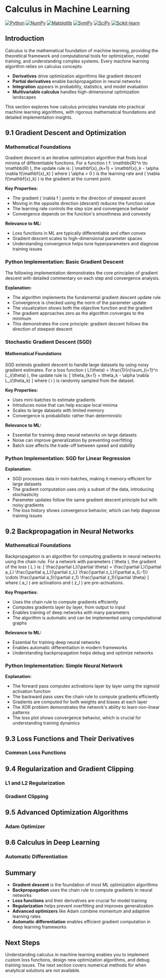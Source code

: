 # Calculus in Machine Learning

[![Python](https://img.shields.io/badge/Python-3.8+-blue.svg)](https://www.python.org/)
[![NumPy](https://img.shields.io/badge/NumPy-1.21+-green.svg)](https://numpy.org/)
[![Matplotlib](https://img.shields.io/badge/Matplotlib-3.5+-orange.svg)](https://matplotlib.org/)
[![SymPy](https://img.shields.io/badge/SymPy-1.10+-purple.svg)](https://www.sympy.org/)
[![SciPy](https://img.shields.io/badge/SciPy-1.7+-red.svg)](https://scipy.org/)
[![Scikit-learn](https://img.shields.io/badge/Scikit--learn-1.0+-blue.svg)](https://scikit-learn.org/)

## Introduction

Calculus is the mathematical foundation of machine learning, providing the theoretical framework and computational tools for optimization, model training, and understanding complex systems. Every machine learning algorithm relies on calculus concepts:

- **Derivatives** drive optimization algorithms like gradient descent
- **Partial derivatives** enable backpropagation in neural networks
- **Integration** appears in probability, statistics, and model evaluation
- **Multivariable calculus** handles high-dimensional optimization landscapes

This section explores how calculus principles translate into practical machine learning algorithms, with rigorous mathematical foundations and detailed implementation insights.

## 9.1 Gradient Descent and Optimization

### Mathematical Foundations

Gradient descent is an iterative optimization algorithm that finds local minima of differentiable functions. For a function \( f: \mathbb{R}^n \to \mathbb{R} \), the update rule is:
\[
\mathbf{x}_{k+1} = \mathbf{x}_k - \alpha \nabla f(\mathbf{x}_k)
\]
where \( \alpha > 0 \) is the learning rate and \( \nabla f(\mathbf{x}_k) \) is the gradient at the current point.

**Key Properties:**
- The gradient \( \nabla f \) points in the direction of steepest ascent
- Moving in the opposite direction (descent) reduces the function value
- The learning rate controls the step size and convergence behavior
- Convergence depends on the function's smoothness and convexity

**Relevance to ML:**
- Loss functions in ML are typically differentiable and often convex
- Gradient descent scales to high-dimensional parameter spaces
- Understanding convergence helps tune hyperparameters and diagnose training issues

### Python Implementation: Basic Gradient Descent

The following implementation demonstrates the core principles of gradient descent with detailed commentary on each step and convergence analysis.

**Explanation:**
- The algorithm implements the fundamental gradient descent update rule
- Convergence is checked using the norm of the parameter update
- The visualization shows both the objective function and the gradient
- The gradient approaches zero as the algorithm converges to the minimum
- This demonstrates the core principle: gradient descent follows the direction of steepest descent

### Stochastic Gradient Descent (SGD)

#### Mathematical Foundations

SGD extends gradient descent to handle large datasets by using noisy gradient estimates. For a loss function \( L(\theta) = \frac{1}{n}\sum_{i=1}^n L_i(\theta) \), the update rule is:
\[
\theta_{k+1} = \theta_k - \alpha \nabla L_i(\theta_k)
\]
where \( i \) is randomly sampled from the dataset.

**Key Properties:**
- Uses mini-batches to estimate gradients
- Introduces noise that can help escape local minima
- Scales to large datasets with limited memory
- Convergence is probabilistic rather than deterministic

**Relevance to ML:**
- Essential for training deep neural networks on large datasets
- Noise can improve generalization by preventing overfitting
- Batch size affects the trade-off between speed and stability

### Python Implementation: SGD for Linear Regression

**Explanation:**
- SGD processes data in mini-batches, making it memory-efficient for large datasets
- The gradient computation uses only a subset of the data, introducing stochasticity
- Parameter updates follow the same gradient descent principle but with noisy gradients
- The loss history shows convergence behavior, which can help diagnose training issues

## 9.2 Backpropagation in Neural Networks

### Mathematical Foundations

Backpropagation is an algorithm for computing gradients in neural networks using the chain rule. For a network with parameters \( \theta \), the gradient of the loss \( L \) is:
\[
\frac{\partial L}{\partial \theta} = \frac{\partial L}{\partial a_L} \frac{\partial a_L}{\partial z_L} \frac{\partial z_L}{\partial a_{L-1}} \cdots \frac{\partial a_1}{\partial z_1} \frac{\partial z_1}{\partial \theta}
\]
where \( a_l \) are activations and \( z_l \) are pre-activations.

**Key Properties:**
- Uses the chain rule to compute gradients efficiently
- Computes gradients layer by layer, from output to input
- Enables training of deep networks with many parameters
- The algorithm is automatic and can be implemented using computational graphs

**Relevance to ML:**
- Essential for training deep neural networks
- Enables automatic differentiation in modern frameworks
- Understanding backpropagation helps debug and optimize networks

### Python Implementation: Simple Neural Network

**Explanation:**
- The forward pass computes activations layer by layer using the sigmoid activation function
- The backward pass uses the chain rule to compute gradients efficiently
- Gradients are computed for both weights and biases at each layer
- The XOR problem demonstrates the network's ability to learn non-linear patterns
- The loss plot shows convergence behavior, which is crucial for understanding training dynamics

## 9.3 Loss Functions and Their Derivatives

### Common Loss Functions

## 9.4 Regularization and Gradient Clipping

### L1 and L2 Regularization

### Gradient Clipping

## 9.5 Advanced Optimization Algorithms

### Adam Optimizer

## 9.6 Calculus in Deep Learning

### Automatic Differentiation

## Summary

- **Gradient descent** is the foundation of most ML optimization algorithms
- **Backpropagation** uses the chain rule to compute gradients in neural networks
- **Loss functions** and their derivatives are crucial for model training
- **Regularization** helps prevent overfitting and improves generalization
- **Advanced optimizers** like Adam combine momentum and adaptive learning rates
- **Automatic differentiation** enables efficient gradient computation in deep learning frameworks

## Next Steps

Understanding calculus in machine learning enables you to implement custom loss functions, design new optimization algorithms, and debug training issues. The next section covers numerical methods for when analytical solutions are not available. 